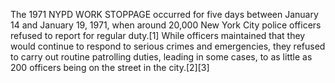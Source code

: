 The 1971 NYPD WORK STOPPAGE occurred for five days between January 14 and January 19, 1971, when around 20,000 New York City police officers refused to report for regular duty.[1] While officers maintained that they would continue to respond to serious crimes and emergencies, they refused to carry out routine patrolling duties, leading in some cases, to as little as 200 officers being on the street in the city.[2][3]
